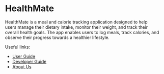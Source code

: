 # HealthMate

HealthMate is a meal and calorie tracking application designed to help users manage their dietary intake,
monitor their weight, and track their overall health goals.
The app enables users to log meals, track calories, and observe their progress towards a healthier lifestyle.

Useful links:
* [User Guide](UserGuide.md)
* [Developer Guide](DeveloperGuide.md)
* [About Us](AboutUs.md)
